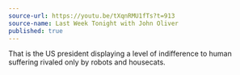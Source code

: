 ```yaml
---
source-url: https://youtu.be/tXqnRMU1fTs?t=913
source-name: Last Week Tonight with John Oliver
published: true
---
```

That is the US president displaying a level of indifference to human suffering rivaled only by robots and housecats.
